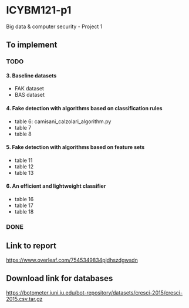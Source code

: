 # ICYBM121-p1
Big data &amp; computer security - Project 1

## To implement
### TODO
#### 3. Baseline datasets
* FAK dataset
* BAS dataset

#### 4. Fake detection with algorithms based on classification rules
* table 6: camisani_calzolari_algorithm.py
* table 7
* table 8

#### 5. Fake detection with algorithms based on feature sets
* table 11
* table 12
* table 13

#### 6. An efficient and lightweight classifier
* table 16
* table 17
* table 18

### DONE

## Link to report
https://www.overleaf.com/7545349834pjdhszdgwsdn

## Download link for databases
https://botometer.iuni.iu.edu/bot-repository/datasets/cresci-2015/cresci-2015.csv.tar.gz
